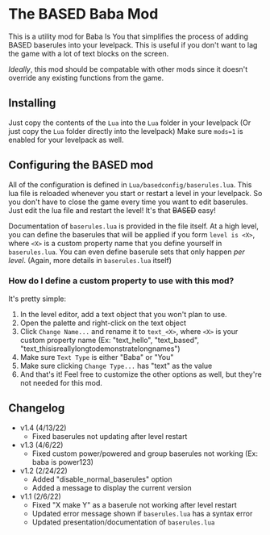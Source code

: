# The BASED Baba Mod

This is a utility mod for Baba Is You that simplifies the process of adding BASED baserules into your levelpack. This is useful if you don't want to lag the game with a lot of text blocks on the screen.

*Ideally*, this mod should be compatable with other mods since it doesn't override any existing functions from the game.

## Installing
Just copy the contents of the `Lua` into the `Lua` folder in your levelpack (Or just copy the `Lua` folder directly into the levelpack) Make sure `mods=1` is enabled for your levelpack as well.

## Configuring the BASED mod
All of the configuration is defined in `Lua/basedconfig/baserules.lua`. This lua file is reloaded whenever you start or restart a level in your levelpack. So you don't have to close the game every time you want to edit baserules. Just edit the lua file and restart the level! It's that ~~BASED~~ easy!

Documentation of `baserules.lua` is provided in the file itself. At a high level, you can define the baserules that will be applied if you form `level is <X>`, where `<X>` is a custom property name that you define yourself in `baserules.lua`. You can even define baserule sets that only happen *per level*. (Again, more details in `baserules.lua` itself)

### How do I define a custom property to use with this mod?
It's pretty simple:

1) In the level editor, add a text object that you won't plan to use.
2) Open the palette and right-click on the text object
3) Click `Change Name...` and rename it to `text_<X>`, where `<X>` is your custom property name (Ex: "text_hello", "text_based", "text_thisisreallylongtodemonstratelongnames")
4) Make sure `Text Type` is either "Baba" or "You"
5) Make sure clicking `Change Type...` has "text" as the value
6) And that's it! Feel free to customize the other options as well, but they're not needed for this mod.


## Changelog
- v1.4 (4/13/22)
  - Fixed baserules not updating after level restart
- v1.3 (4/6/22)
  - Fixed custom power/powered and group baserules not working (Ex: baba is power123)
- v1.2 (2/24/22)
  - Added "disable_normal_baserules" option
  - Added a message to display the current version
- v1.1 (2/6/22)
  - Fixed "X make Y" as a baserule not working after level restart
  - Updated error message shown if `baserules.lua` has a syntax error
  - Updated presentation/documentation of `baserules.lua`
